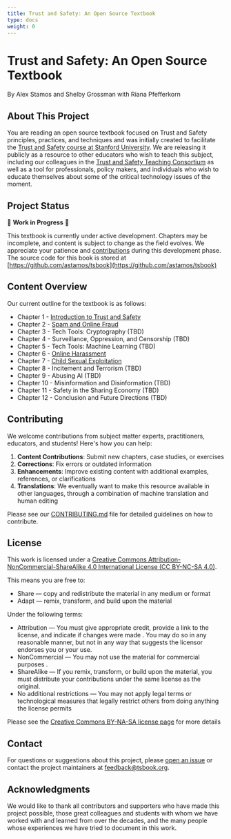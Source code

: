 ```yaml
---
title: Trust and Safety: An Open Source Textbook
type: docs
weight: 0
---
```


# Trust and Safety: An Open Source Textbook

By Alex Stamos and Shelby Grossman with Riana Pfefferkorn

## About This Project

You are reading an open source textbook focused on Trust and Safety principles, practices, and techniques and was initially created to facilitate the [Trust and Safety course at Stanford University](https://syllabus.stanford.edu/syllabus/#/viewSyllabus/Sp25-CS-152-01/Sp25-CS-152-01). We are releasing it publicly as a resource to other educators who wish to teach this subject, including our colleagues in the [Trust and Safety Teaching Consortium](https://stanfordio.github.io/TeachingTrustSafety/) as well as a tool for professionals, policy makers, and individuals who wish to educate themselves about some of the critical technology issues of the moment.

## Project Status

🚧 **Work in Progress** 🚧

This textbook is currently under active development. Chapters may be incomplete, and content is subject to change as the field evolves. We appreciate your patience and [contributions](https://github.com/astamos/tsbook/blob/main/CONTRIBUTING.md) during this development phase. The source code for this book is stored at [https://github.com/astamos/tsbook](https://github.com/astamos/tsbook)

## Content Overview

Our current outline for the textbook is as follows:

* Chapter 1 - [Introduction to Trust and Safety](ch1-introduction/)
* Chapter 2 - [Spam and Online Fraud](ch2-spam_fraud/)
* Chapter 3 - Tech Tools: Cryptography (TBD)
* Chapter 4 - Surveillance, Oppression, and Censorship (TBD)
* Chapter 5 - Tech Tools: Machine Learning (TBD)
* Chapter 6 - [Online Harassment](ch6-harassment/)
* Chapter 7 - [Child Sexual Exploitation](/ch7-cse/)
* Chapter 8 - Incitement and Terrorism (TBD)
* Chapter 9 - Abusing AI (TBD)
* Chapter 10 - Misinformation and Disinformation (TBD)
* Chapter 11 - Safety in the Sharing Economy (TBD)
* Chapter 12 - Conclusion and Future Directions (TBD)

## Contributing

We welcome contributions from subject matter experts, practitioners, educators, and students! Here's how you can help:

1. **Content Contributions**: Submit new chapters, case studies, or exercises
2. **Corrections**: Fix errors or outdated information
3. **Enhancements**: Improve existing content with additional examples, references, or clarifications
4. **Translations**: We eventually want to make this resource available in other languages, through a combination of machine translation and human editing

Please see our [CONTRIBUTING.md](https://github.com/astamos/tsbook/blob/main/CONTRIBUTING.md) file for detailed guidelines on how to contribute.

## License

This work is licensed under a [Creative Commons Attribution-NonCommercial-ShareAlike 4.0 International License (CC BY-NC-SA 4.0)](https://creativecommons.org/licenses/by-nc-sa/4.0/).

This means you are free to:
- Share — copy and redistribute the material in any medium or format
- Adapt — remix, transform, and build upon the material

Under the following terms:
- Attribution — You must give appropriate credit, provide a link to the license, and indicate if changes were made . You may do so in any reasonable manner, but not in any way that suggests the licensor endorses you or your use.
- NonCommercial — You may not use the material for commercial purposes .
- ShareAlike — If you remix, transform, or build upon the material, you must distribute your contributions under the same license as the original.
- No additional restrictions — You may not apply legal terms or technological measures that legally restrict others from doing anything the license permits

Please see the [Creative Commons BY-NA-SA license page](https://creativecommons.org/licenses/by-nc-sa/4.0/) for more details

## Contact

For questions or suggestions about this project, please [open an issue](../../issues) or contact the project maintainers at [feedback@tsbook.org](mailto:feedback@tsbook.org).

## Acknowledgments

We would like to thank all contributors and supporters who have made this project possible, those great colleagues and students with whom we have worked with and learned from over the decades, and the many people whose experiences we have tried to document in this work.
